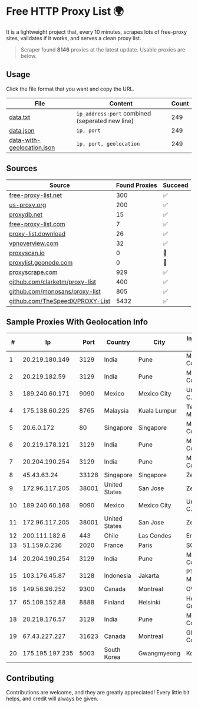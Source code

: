 
# Free HTTP Proxy List 🌍

It is a lightweight project that, every 10 minutes, scrapes lots of free-proxy sites, validates if it works, and serves a clean proxy list.


> Scraper found **8146** proxies at the latest update. Usable proxies are below.

## Usage

Click the file format that you want and copy the URL.


|File|Content|Count|
|----|-------|-----|
|[data.txt](https://raw.githubusercontent.com/themiralay/Proxy-List-World/master/data.txt)|`ip_address:port` combined (seperated new line)|249|
|[data.json](https://raw.githubusercontent.com/themiralay/Proxy-List-World/master/data.json)|`ip, port`|249|
|[data-with-geolocation.json](https://raw.githubusercontent.com/themiralay/Proxy-List-World/master/data-with-geolocation.json)|`ip, port, geolocation`|249|

## Sources

|Source|Found Proxies|Succeed|
|------|-------------|-------|
|[free-proxy-list.net](https://free-proxy-list.net)|300|✅|
|[us-proxy.org](https://www.us-proxy.org)|200|✅|
|[proxydb.net](http://proxydb.net)|15|✅|
|[free-proxy-list.com](https://free-proxy-list.com/?page=&port=&type%5B%5D=http&type%5B%5D=https&up_time=0&search=Search)|7|✅|
|[proxy-list.download](https://www.proxy-list.download/HTTP)|26|✅|
|[vpnoverview.com](https://vpnoverview.com/privacy/anonymous-browsing/free-proxy-servers)|32|✅|
|[proxyscan.io](https://www.proxyscan.io)|0|🚫|
|[proxylist.geonode.com](https://proxylist.geonode.com/api/proxy-list?limit=300&page=1&sort_by=lastChecked&sort_type=desc&protocols=http,https)|0|🚫|
|[proxyscrape.com](https://api.proxyscrape.com/v2/?request=displayproxies&protocol=http&timeout=10000&country=all&ssl=all&anonymity=all)|929|✅|
|[github.com/clarketm/proxy-list](https://raw.githubusercontent.com/clarketm/proxy-list/master/proxy-list-raw.txt)|400|✅|
|[github.com/monosans/proxy-list](https://raw.githubusercontent.com/monosans/proxy-list/main/proxies/http.txt)|805|✅|
|[github.com/TheSpeedX/PROXY-List](https://raw.githubusercontent.com/TheSpeedX/PROXY-List/master/http.txt)|5432|✅|


## Sample Proxies With Geolocation Info

|#|Ip|Port|Country|City|Internet Service Provider|
|-|--|----|-------|----|-------------------------|
|1|20.219.180.149|3129|India|Pune|Microsoft Corporation|
|2|20.219.182.59|3129|India|Pune|Microsoft Corporation|
|3|189.240.60.171|9090|Mexico|Mexico City|Uninet S.A. de C.V.|
|4|175.138.60.225|8765|Malaysia|Kuala Lumpur|Telekom Malaysia Berhad|
|5|20.6.0.172|80|Singapore|Singapore|Microsoft Corporation|
|6|20.219.178.121|3129|India|Pune|Microsoft Corporation|
|7|20.204.190.254|3129|India|Pune|Microsoft Corporation|
|8|45.43.63.24|33128|Singapore|Singapore|Zenlayer Inc|
|9|172.96.117.205|38001|United States|San Jose|Zenlayer Inc|
|10|189.240.60.168|9090|Mexico|Mexico City|Uninet S.A. de C.V.|
|11|172.96.117.205|38001|United States|San Jose|Zenlayer Inc|
|12|200.111.182.6|443|Chile|Las Condes|Entel Chile S.A.|
|13|51.159.0.236|2020|France|Paris|SCALEWAY|
|14|20.204.190.254|3129|India|Pune|Microsoft Corporation|
|15|103.176.45.87|3128|Indonesia|Jakarta|PT Era Digital Media|
|16|149.56.96.252|9300|Canada|Montreal|OVH SAS|
|17|65.109.152.88|8888|Finland|Helsinki|Hetzner Online GmbH|
|18|20.219.176.57|3129|India|Pune|Microsoft Corporation|
|19|67.43.227.227|31623|Canada|Montreal|GloboTech Communications|
|20|175.195.197.235|5003|South Korea|Gwangmyeong|Korea Telecom|



## Contributing

Contributions are welcome, and they are greatly appreciated! Every
little bit helps, and credit will always be given.

